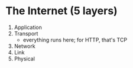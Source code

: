 # The Internet (5 layers)

1. Application
1. Transport
    * everything runs here; for HTTP, that's TCP
1. Network
1. Link
1. Physical
